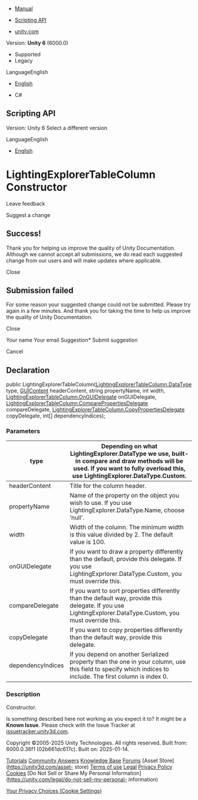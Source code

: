 [ ]()

  * [Manual](../Manual/index.html)
  * [Scripting API](../ScriptReference/index.html)

  * [unity.com](https://unity.com/)

Version: **Unity 6** (6000.0)

  * Supported
  * Legacy

LanguageEnglish

  * [English]()

  * C#

[ ](https://docs.unity3d.com)

## Scripting API

Version: Unity 6 Select a different version

LanguageEnglish

  * [English]()

# LightingExplorerTableColumn Constructor

Leave feedback

Suggest a change

## Success!

Thank you for helping us improve the quality of Unity Documentation. Although
we cannot accept all submissions, we do read each suggested change from our
users and will make updates where applicable.

Close

## Submission failed

For some reason your suggested change could not be submitted. Please <a>try
again</a> in a few minutes. And thank you for taking the time to help us
improve the quality of Unity Documentation.

Close

Your name Your email Suggestion* Submit suggestion

Cancel

[ ]()

## Declaration

public
LightingExplorerTableColumn([LightingExplorerTableColumn.DataType](LightingExplorerTableColumn.DataType.html)
type, [GUIContent](GUIContent.html) headerContent, string propertyName, int
width,
[LightingExplorerTableColumn.OnGUIDelegate](LightingExplorerTableColumn.OnGUIDelegate.html)
onGUIDelegate,
[LightingExplorerTableColumn.ComparePropertiesDelegate](LightingExplorerTableColumn.ComparePropertiesDelegate.html)
compareDelegate,
[LightingExplorerTableColumn.CopyPropertiesDelegate](LightingExplorerTableColumn.CopyPropertiesDelegate.html)
copyDelegate, int[] dependencyIndices);

### Parameters

type | Depending on what LightingExplorer.DataType we use, built-in compare and draw methods will be used. If you want to fully overload this, use LightingExplorer.DataType.Custom.  
---|---  
headerContent | Title for the column header.  
propertyName | Name of the property on the object you wish to use. If you use LightingExplorer.DataType.Name, choose ‘null’.  
width | Width of the column. The minimum width is this value divided by 2. The default value is 100.  
onGUIDelegate | If you want to draw a property differently than the default, provide this delegate. If you use LightingExprlorer.DataType.Custom, you must override this.  
compareDelegate | If you want to sort properties differently than the default way, provide this delegate. If you use LightingExplorer.DataType.Custom, you must override this.  
copyDelegate | If you want to copy properties differently than the default way, provide this delegate.   
dependencyIndices | If you depend on another Serialized property than the one in your column, use this field to specify which indices to include. The first column is index 0.  
  
### Description

Constructor.

Is something described here not working as you expect it to? It might be a
**Known Issue**. Please check with the Issue Tracker at
[issuetracker.unity3d.com](https://issuetracker.unity3d.com).

Copyright ©2005-2025 Unity Technologies. All rights reserved. Built from:
6000.0.36f1 (02b661dc617c). Built on: 2025-01-14.

[Tutorials](https://unity3d.com/learn) [Community
Answers](https://answers.unity3d.com) [Knowledge
Base](https://support.unity3d.com/hc/en-us)
[Forums](https://forum.unity3d.com) [Asset Store](https://unity3d.com/asset-
store) [Terms of use](https://docs.unity3d.com/Manual/TermsOfUse.html)
[Legal](https://unity.com/legal) [Privacy
Policy](https://unity.com/legal/privacy-policy)
[Cookies](https://unity.com/legal/cookie-policy) [Do Not Sell or Share My
Personal Information](https://unity.com/legal/do-not-sell-my-personal-
information)

[Your Privacy Choices (Cookie Settings)](javascript:void\(0\);)

